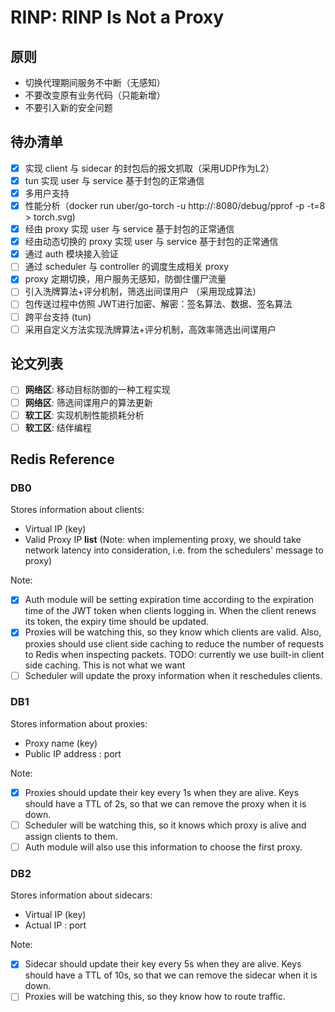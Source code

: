 # RINP: RINP Is Not a Proxy

## 原则

- 切换代理期间服务不中断（无感知）
- 不要改变原有业务代码（只能新增）
- 不要引入新的安全问题

## 待办清单

- [x] 实现 client 与 sidecar 的封包后的报文抓取（采用UDP作为L2）
- [x] tun 实现 user 与 service 基于封包的正常通信
- [x] 多用户支持
- [x] 性能分析（docker run uber/go-torch -u http://<ip>:8080/debug/pprof -p -t=8 > torch.svg)
- [x] 经由 proxy 实现 user 与 service 基于封包的正常通信
- [x] 经由动态切换的 proxy 实现 user 与 service 基于封包的正常通信
- [x] 通过 auth 模块接入验证
- [ ] 通过 scheduler 与 controller 的调度生成相关 proxy
- [x] proxy 定期切换，用户服务无感知，防御住僵尸流量
- [ ] 引入洗牌算法+评分机制，筛选出间谍用户 （采用现成算法）
- [ ] 包传送过程中仿照 JWT进行加密、解密：签名算法、数据、签名算法
- [ ] 跨平台支持 (tun)
- [ ] 采用自定义方法实现洗牌算法+评分机制，高效率筛选出间谍用户

## 论文列表

- [ ] **网络区**: 移动目标防御的一种工程实现
- [ ] **网络区**: 筛选间谍用户的算法更新
- [ ] **软工区**: 实现机制性能损耗分析
- [ ] **软工区**: 结伴编程

## Redis Reference

### DB0

Stores information about clients:

- Virtual IP (key)
- Valid Proxy IP **list** (Note: when implementing proxy, we should take network latency into consideration, i.e. from the schedulers' message to proxy)

Note: 

- [x] Auth module will be setting expiration time according to the expiration time of the JWT token when clients logging in. When the client renews its token, the expiry time should be updated.
- [x] Proxies will be watching this, so they know which clients are valid. Also, proxies should use client side caching to reduce the number of requests to Redis when inspecting packets. TODO: currently we use built-in client side caching. This is not what we want
- [ ] Scheduler will update the proxy information when it reschedules clients.

### DB1

Stores information about proxies:

- Proxy name (key)
- Public IP address : port

Note: 

- [x] Proxies should update their key every 1s when they are alive. Keys should have a TTL of 2s, so that we can remove the proxy when it is down. 
- [ ] Scheduler will be watching this, so it knows which proxy is alive and assign clients to them.
- [ ] Auth module will also use this information to choose the first proxy.

### DB2

Stores information about sidecars:

- Virtual IP (key)
- Actual IP : port

Note:

- [x] Sidecar should update their key every 5s when they are alive. Keys should have a TTL of 10s, so that we can remove the sidecar when it is down. 
- [ ] Proxies will be watching this, so they know how to route traffic.
